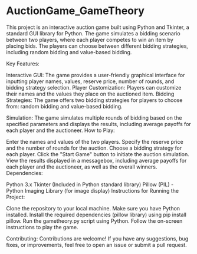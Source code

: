 # AuctionGame_GameTheory
This project is an interactive auction game built using Python and Tkinter, a standard GUI library for Python. The game simulates a bidding scenario between two players, where each player competes to win an item by placing bids. The players can choose between different bidding strategies, including random bidding and value-based bidding.

Key Features:

Interactive GUI: The game provides a user-friendly graphical interface for inputting player names, values, reserve price, number of rounds, and bidding strategy selection.
Player Customization: Players can customize their names and the values they place on the auctioned item.
Bidding Strategies: The game offers two bidding strategies for players to choose from: random bidding and value-based bidding.

Simulation: The game simulates multiple rounds of bidding based on the specified parameters and displays the results, including average payoffs for each player and the auctioneer.
How to Play:

Enter the names and values of the two players.
Specify the reserve price and the number of rounds for the auction.
Choose a bidding strategy for each player.
Click the "Start Game" button to initiate the auction simulation.
View the results displayed in a messagebox, including average payoffs for each player and the auctioneer, as well as the overall winners.
Dependencies:

Python 3.x
Tkinter (Included in Python standard library)
Pillow (PIL) - Python Imaging Library (for image display)
Instructions for Running the Project:

Clone the repository to your local machine.
Make sure you have Python installed.
Install the required dependencies (pillow library) using pip install pillow.
Run the gametheory.py script using Python.
Follow the on-screen instructions to play the game.


Contributing:
Contributions are welcome! If you have any suggestions, bug fixes, or improvements, feel free to open an issue or submit a pull request.
